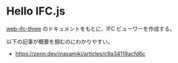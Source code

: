 # Hello IFC.js

[web-ifc-three](https://ifcjs.github.io/info/ja/docs/Guide/web-ifc-three/Introduction) のドキュメントをもとに、IFC ビューワーを作成する。

以下の記事が概要を掴むのにわかりやすい。
- https://zenn.dev/masamiki/articles/c9a34119acfd6c
